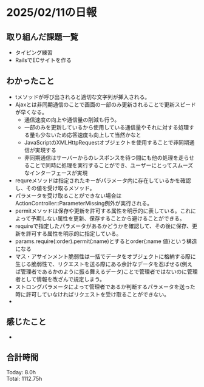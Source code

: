 # 2025/02/11の日報
## 取り組んだ課題一覧
* タイピング練習
*  RailsでECサイトを作る
## わかったこと
* tメソッドが呼び出されると適切な文字列が挿入される。
* Ajaxとは非同期通信のことで画面の一部のみ更新されることで更新スピードが早くなる。
  *  通信速度の向上や通信量の削減も行う。
  *  一部のみを更新しているから使用している通信量やそれに対する処理する量も少ないため応答速度も向上して当然かなと
  *  JavaScriptのXMLHttpRequestオブジェクトを使用することで非同期通信が実現する
  *  非同期通信はサーバーからのレスポンスを待つ間にも他の処理を走らせることで同時に処理を実行することができ、ユーザーにとってスムーズなインターフェースが実現
*  requreメソッドは指定されたキーがパラメータ内に存在しているかを確認し、その値を受け取るメソッド。
  *  パラメータを受け取ることができない場合はActionController::ParameterMissing例外が実行される。
*  permitメソッドは保存や更新を許可する属性を明示的に表している。これによって予期しない属性を更新、保存することから避けることができる。
  *  requireで指定したパラメータがあるかどうかを確認して、その後に保存、更新を許可する属性を明示的に指定している。
  *  params.require(:order).permit(:name)とするとorder{:name 値}という構造になる
*  マス・アサインメント脆弱性は一括でデータをオブジェクトに格納する際に生じる脆弱性で、リクエストを送る際にある余計なデータを忍ばせる(例えば管理者であるかのように振る舞えるデータ)ことで管理者ではないのに管理者として情報を改ざんで規定しまう。
  *  ストロングパラメータによって管理者であるか判断するパラメータを送った時に許可していなければリクエストを受け取ることができない。
  *                      
## 感じたこと
* 
## 合計時間 
Today: 8.0h<br>
Total: 1112.75h

